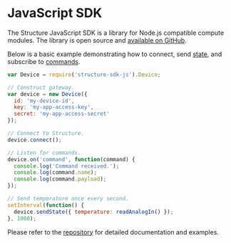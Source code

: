 # JavaScript SDK

The Structure JavaScript SDK is a library for Node.js compatible compute modules. The library is open source and <a href="https://github.com/GetStructure/structure-sdk-js" target="_blank">available on GitHub</a>.

Below is a basic example demonstrating how to connect, send [state](/devices/state), and subscribe to [commands](/devices/commands).

```JavaScript
var Device = require('structure-sdk-js').Device;

// Construct gateway.
var device = new Device({
  id: 'my-device-id',
  key: 'my-app-access-key',
  secret: 'my-app-access-secret'
});

// Connect to Structure.
device.connect();

// Listen for commands.
device.on('command', function(command) {
  console.log('Command received.');
  console.log(command.name);
  console.log(command.payload);
});

// Send temperature once every second.
setInterval(function() {
  device.sendState({ temperature: readAnalogIn() });
}, 1000);
```

Please refer to the <a href="https://github.com/GetStructure/structure-sdk-js" target="_blank">repository</a> for detailed documentation and examples.
